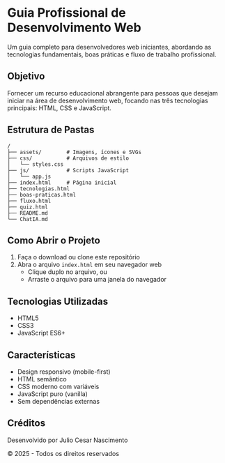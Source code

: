# Guia Profissional de Desenvolvimento Web

Um guia completo para desenvolvedores web iniciantes, abordando as tecnologias fundamentais, boas práticas e fluxo de trabalho profissional.

## Objetivo

Fornecer um recurso educacional abrangente para pessoas que desejam iniciar na área de desenvolvimento web, focando nas três tecnologias principais: HTML, CSS e JavaScript.

## Estrutura de Pastas

```
/
├── assets/        # Imagens, ícones e SVGs
├── css/           # Arquivos de estilo
│   └── styles.css
├── js/            # Scripts JavaScript
│   └── app.js
├── index.html     # Página inicial
├── tecnologias.html
├── boas-praticas.html
├── fluxo.html
├── quiz.html
├── README.md
└── ChatIA.md
```

## Como Abrir o Projeto

1. Faça o download ou clone este repositório
2. Abra o arquivo `index.html` em seu navegador web
   - Clique duplo no arquivo, ou
   - Arraste o arquivo para uma janela do navegador

## Tecnologias Utilizadas

- HTML5
- CSS3
- JavaScript ES6+

## Características

- Design responsivo (mobile-first)
- HTML semântico
- CSS moderno com variáveis
- JavaScript puro (vanilla)
- Sem dependências externas

## Créditos

Desenvolvido por Julio Cesar Nascimento

© 2025 - Todos os direitos reservados
